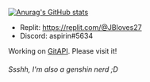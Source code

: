 [![Anurag's GitHub stats](https://github-readme-stats.vercel.app/api?username=JBYT27)](https://github.com/anuraghazra/github-readme-stats)
- Replit: https://replit.com/@JBloves27
- Discord: aspirin#5634

Working on [GitAPI](https://github.com/JBYT27/GitAPI). Please visit it!

###### Ssshh, I'm also a genshin nerd ;D
